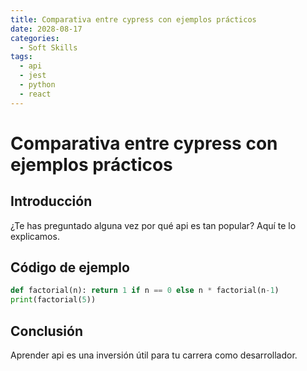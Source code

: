 ```yaml
---
title: Comparativa entre cypress con ejemplos prácticos
date: 2028-08-17
categories:
  - Soft Skills
tags:
  - api
  - jest
  - python
  - react
---
```


# Comparativa entre cypress con ejemplos prácticos

## Introducción

¿Te has preguntado alguna vez por qué api es tan popular? Aquí te lo explicamos.

## Código de ejemplo

```python
def factorial(n): return 1 if n == 0 else n * factorial(n-1)
print(factorial(5))
```

## Conclusión

Aprender api es una inversión útil para tu carrera como desarrollador.